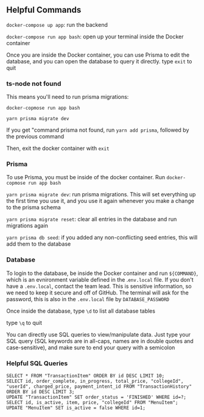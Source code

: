 ## Helpful Commands

`docker-compose up app`: run the backend

`docker-compose run app bash`: open up your terminal inside the Docker container

Once you are inside the Docker container, you can use Prisma to edit the database, and you can open the database to query it directly. type `exit` to quit

### ts-node not found

This means you'll need to run prisma migrations:

`docker-copmose run app bash`

`yarn prisma migrate dev`

If you get "command prisma not found, run `yarn add prisma`, followed by the previous command

Then, exit the docker container with `exit`

### Prisma

To use Prisma, you must be inside of the docker container. Run `docker-copmose run app bash`

`yarn prisma migrate dev`: run prisma migrations. This will set everything up the first time you use it, and you use it again whenever you make a change to the prisma schema

`yarn prisma migrate reset`: clear all entries in the database and run migrations again

`yarn prisma db seed`: if you added any non-conflicting seed entries, this will add them to the database

### Database

To login to the database, be inside the Docker container and run `${COMMAND}`, which is an evnironment variable defined in the .`env.local` file. If you don't have a `.env.local`, contact the team lead. This is sensitive information, so we need to keep it secure and off of GitHub. The terminal will ask for the password, this is also in the `.env.local` file by `DATABASE_PASSWORD`

Once inside the database, type `\d` to list all database tables

type `\q` to quit

You can directly use SQL queries to view/manipulate data. Just type your SQL query (SQL keywords are in all-caps, names are in double quotes and case-sensitive), and make sure to end your query with a semicolon

### Helpful SQL Queries

```
SELECT * FROM "TransactionItem" ORDER BY id DESC LIMIT 10;
SELECT id, order_complete, in_progress, total_price, "collegeId", "userId", charged_price, payment_intent_id FROM "TransactionHistory" ORDER BY id DESC LIMIT 3;
UPDATE "TransactionItem" SET order_status = 'FINISHED' WHERE id=?;
SELECT id, is_active, item, price, "collegeId" FROM "MenuItem";
UPDATE "MenuItem" SET is_active = false WHERE id=1;
```

